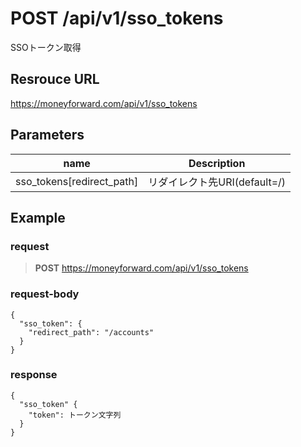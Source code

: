 # POST /api/v1/sso_tokens

SSOトークン取得

## Resrouce URL
https://moneyforward.com/api/v1/sso_tokens

## Parameters
name | Description
-----|-----
sso_tokens[redirect_path] | リダイレクト先URI(default=/)

## Example

### request

> **POST** https://moneyforward.com/api/v1/sso_tokens

### request-body

    {
      "sso_token": {
        "redirect_path": "/accounts"
      }
    }

### response

    {
      "sso_token" {
        "token": トークン文字列
      }
    }
